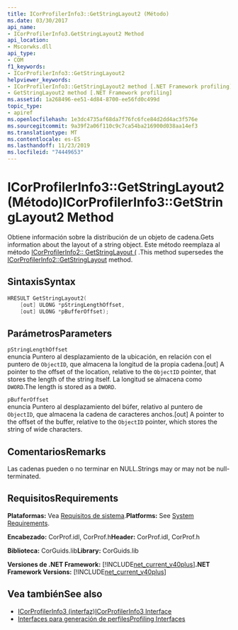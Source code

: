 ```yaml
---
title: ICorProfilerInfo3::GetStringLayout2 (Método)
ms.date: 03/30/2017
api_name:
- ICorProfilerInfo3.GetStringLayout2 Method
api_location:
- Mscorwks.dll
api_type:
- COM
f1_keywords:
- ICorProfilerInfo3::GetStringLayout2
helpviewer_keywords:
- ICorProfilerInfo3::GetStringLayout2 method [.NET Framework profiling]
- GetStringLayout2 method [.NET Framework profiling]
ms.assetid: 1a268496-ee51-4d84-8700-ee56fd0c499d
topic_type:
- apiref
ms.openlocfilehash: 1e3dc4735af68da7f76fc6fce84d2dd4ac3f576e
ms.sourcegitcommit: 9a39f2a06f110c9c7ca54ba216900d038aa14ef3
ms.translationtype: MT
ms.contentlocale: es-ES
ms.lasthandoff: 11/23/2019
ms.locfileid: "74449653"
---
```

# <a name="icorprofilerinfo3getstringlayout2-method"></a><span data-ttu-id="f4c85-102">ICorProfilerInfo3::GetStringLayout2 (Método)</span><span class="sxs-lookup"><span data-stu-id="f4c85-102">ICorProfilerInfo3::GetStringLayout2 Method</span></span>
<span data-ttu-id="f4c85-103">Obtiene información sobre la distribución de un objeto de cadena.</span><span class="sxs-lookup"><span data-stu-id="f4c85-103">Gets information about the layout of a string object.</span></span> <span data-ttu-id="f4c85-104">Este método reemplaza al método [ICorProfilerInfo2:: GetStringLayout (](../../../../docs/framework/unmanaged-api/profiling/icorprofilerinfo2-getstringlayout-method.md) .</span><span class="sxs-lookup"><span data-stu-id="f4c85-104">This method supersedes the [ICorProfilerInfo2::GetStringLayout](../../../../docs/framework/unmanaged-api/profiling/icorprofilerinfo2-getstringlayout-method.md) method.</span></span>  
  
## <a name="syntax"></a><span data-ttu-id="f4c85-105">Sintaxis</span><span class="sxs-lookup"><span data-stu-id="f4c85-105">Syntax</span></span>  
  
```cpp  
HRESULT GetStringLayout2(  
    [out] ULONG *pStringLengthOffset,  
    [out] ULONG *pBufferOffset);  
```  
  
## <a name="parameters"></a><span data-ttu-id="f4c85-106">Parámetros</span><span class="sxs-lookup"><span data-stu-id="f4c85-106">Parameters</span></span>  
 `pStringLengthOffset`  
 <span data-ttu-id="f4c85-107">enuncia Puntero al desplazamiento de la ubicación, en relación con el puntero de `ObjectID`, que almacena la longitud de la propia cadena.</span><span class="sxs-lookup"><span data-stu-id="f4c85-107">[out] A pointer to the offset of the location, relative to the `ObjectID` pointer, that stores the length of the string itself.</span></span> <span data-ttu-id="f4c85-108">La longitud se almacena como `DWORD`.</span><span class="sxs-lookup"><span data-stu-id="f4c85-108">The length is stored as a `DWORD`.</span></span>  
  
 `pBufferOffset`  
 <span data-ttu-id="f4c85-109">enuncia Puntero al desplazamiento del búfer, relativo al puntero de `ObjectID`, que almacena la cadena de caracteres anchos.</span><span class="sxs-lookup"><span data-stu-id="f4c85-109">[out] A pointer to the offset of the buffer, relative to the `ObjectID` pointer, which stores the string of wide characters.</span></span>  
  
## <a name="remarks"></a><span data-ttu-id="f4c85-110">Comentarios</span><span class="sxs-lookup"><span data-stu-id="f4c85-110">Remarks</span></span>  
 <span data-ttu-id="f4c85-111">Las cadenas pueden o no terminar en NULL.</span><span class="sxs-lookup"><span data-stu-id="f4c85-111">Strings may or may not be null-terminated.</span></span>  
  
## <a name="requirements"></a><span data-ttu-id="f4c85-112">Requisitos</span><span class="sxs-lookup"><span data-stu-id="f4c85-112">Requirements</span></span>  
 <span data-ttu-id="f4c85-113">**Plataformas:** Vea [Requisitos de sistema](../../../../docs/framework/get-started/system-requirements.md).</span><span class="sxs-lookup"><span data-stu-id="f4c85-113">**Platforms:** See [System Requirements](../../../../docs/framework/get-started/system-requirements.md).</span></span>  
  
 <span data-ttu-id="f4c85-114">**Encabezado:** CorProf.idl, CorProf.h</span><span class="sxs-lookup"><span data-stu-id="f4c85-114">**Header:** CorProf.idl, CorProf.h</span></span>  
  
 <span data-ttu-id="f4c85-115">**Biblioteca:** CorGuids.lib</span><span class="sxs-lookup"><span data-stu-id="f4c85-115">**Library:** CorGuids.lib</span></span>  
  
 <span data-ttu-id="f4c85-116">**Versiones de .NET Framework:** [!INCLUDE[net_current_v40plus](../../../../includes/net-current-v40plus-md.md)]</span><span class="sxs-lookup"><span data-stu-id="f4c85-116">**.NET Framework Versions:** [!INCLUDE[net_current_v40plus](../../../../includes/net-current-v40plus-md.md)]</span></span>  
  
## <a name="see-also"></a><span data-ttu-id="f4c85-117">Vea también</span><span class="sxs-lookup"><span data-stu-id="f4c85-117">See also</span></span>

- [<span data-ttu-id="f4c85-118">ICorProfilerInfo3 (interfaz)</span><span class="sxs-lookup"><span data-stu-id="f4c85-118">ICorProfilerInfo3 Interface</span></span>](../../../../docs/framework/unmanaged-api/profiling/icorprofilerinfo3-interface.md)
- [<span data-ttu-id="f4c85-119">Interfaces para generación de perfiles</span><span class="sxs-lookup"><span data-stu-id="f4c85-119">Profiling Interfaces</span></span>](../../../../docs/framework/unmanaged-api/profiling/profiling-interfaces.md)
